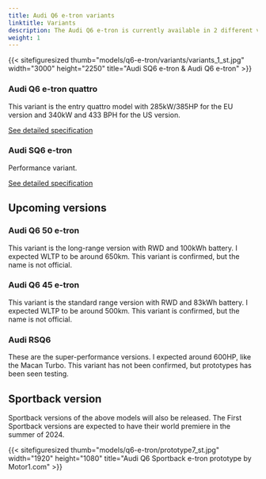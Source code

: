 ```yaml
---
title: Audi Q6 e-tron variants
linktitle: Variants
description: The Audi Q6 e-tron is currently available in 2 different variants, with more expected variants.
weight: 1
---
```


{{< sitefiguresized thumb="models/q6-e-tron/variants/variants_1_st.jpg" width="3000" height="2250" title="Audi SQ6 e-tron & Audi Q6 e-tron" >}}

<!-- markdownlint-disable MD033 -->
### Audi Q6 e-tron quattro

This variant is the entry quattro model with 285kW/385HP for the EU version and 340kW and 433 BPH for the US version.

[See detailed specification](../specifications/#audi-q6-e-tron-quattro)

### Audi SQ6 e-tron

Performance variant. 

[See detailed specification](../specifications/#audi-q8-50-sportback-e-tron)


## Upcoming versions

### Audi Q6 50 e-tron

This variant is the long-range version with RWD and 100kWh battery. I expected WLTP to be around 650km. This variant is confirmed, but the name is not official. 


### Audi Q6 45 e-tron

This variant is the standard range version with RWD and 83kWh battery. I expected WLTP to be around 500km. This variant is confirmed, but the name is not official. 


### Audi RSQ6 

These are the super-performance versions. I expected around 600HP, like the Macan Turbo. This variant has not been confirmed, but prototypes has been seen testing.


## Sportback version

Sportback versions of the above models will also be released. The First Sportback versions are expected to have their world premiere in the summer of 2024.


{{< sitefiguresized thumb="models/q6-e-tron/prototype7_st.jpg" width="1920" height="1080" title="Audi Q6 Sportback e-tron prototype by Motor1.com" >}}